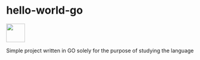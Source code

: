 # hello-world-go

<img src="https://cdn.jsdelivr.net/gh/devicons/devicon@latest/icons/go/go-original.svg" width=50 height =50/>
          
Simple project written in GO solely for the purpose of studying the language
